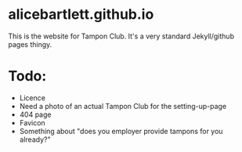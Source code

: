 alicebartlett.github.io
=======================

This is the website for Tampon Club.
It's a very standard Jekyll/github pages thingy.

# Todo:
- Licence
- Need a photo of an actual Tampon Club for the setting-up-page
- 404 page
- Favicon
- Something about "does you employer provide tampons for you already?"
